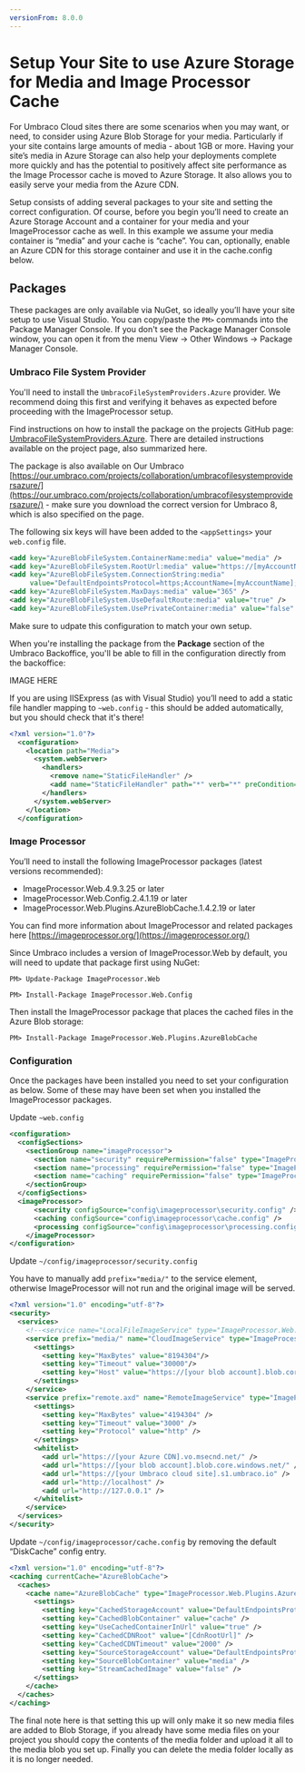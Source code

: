 ```yaml
---
versionFrom: 8.0.0
---
```


# Setup Your Site to use Azure Storage for Media and Image Processor Cache
For Umbraco Cloud sites there are some scenarios when you may want, or need, to consider using Azure Blob Storage for your media.  Particularly if your site contains large amounts of media - about 1GB or more.  Having your site’s media in Azure Storage can also help your deployments complete more quickly and has the potential to positively affect site performance as the Image Processor cache is moved to Azure Storage.  It also allows you to easily serve your media from the Azure CDN.

Setup consists of adding several packages to your site and setting the correct configuration.  Of course, before you begin you’ll need to create an Azure Storage Account and a container for your media and your ImageProcessor cache as well.  In this example we assume your media container is “media” and your cache is “cache”.  You can, optionally, enable an Azure CDN for this storage container and use it in the cache.config below.	

## Packages

These packages are only available via NuGet, so ideally you’ll have your site setup to use Visual Studio. You can copy/paste the `PM>` commands into the Package Manager Console. If you don't see the Package Manager Console window, you can open it from the menu View -> Other Windows -> Package Manager Console.

### Umbraco File System Provider

You'll need to install the `UmbracoFileSystemProviders.Azure` provider.  We recommend doing this first and verifying it behaves as expected before proceeding with the ImageProcessor setup.

Find instructions on how to install the package on the projects GitHub page: [UmbracoFileSystemProviders.Azure](https://github.com/JimBobSquarePants/UmbracoFileSystemProviders.Azure/tree/develop-umbraco-version-8). There are detailed instructions available on the project page, also summarized here.

The package is also available on Our Umbraco [https://our.umbraco.com/projects/collaboration/umbracofilesystemprovidersazure/](https://our.umbraco.com/projects/collaboration/umbracofilesystemprovidersazure/) - make sure you download the correct version for Umbraco 8, which is also specified on the page.

The following six keys will have been added to the `<appSettings>` your `web.config` file.

```xml
<add key="AzureBlobFileSystem.ContainerName:media" value="media" />
<add key="AzureBlobFileSystem.RootUrl:media" value="https://[myAccountName].blob.core.windows.net/" />
<add key="AzureBlobFileSystem.ConnectionString:media" 
     value="DefaultEndpointsProtocol=https;AccountName=[myAccountName];AccountKey=[myAccountKey]" />
<add key="AzureBlobFileSystem.MaxDays:media" value="365" />
<add key="AzureBlobFileSystem.UseDefaultRoute:media" value="true" />
<add key="AzureBlobFileSystem.UsePrivateContainer:media" value="false" />
```

Make sure to udpate this configuration to match your own setup.

When you're installing the package from the **Package** section of the Umbraco Backoffice, you'll be able to fill in the configuration directly from the backoffice:

IMAGE HERE

If you are using IISExpress (as with Visual Studio) you’ll need to add a static file handler mapping to `~web.config` - this should be added automatically, but you should check that it's there!
```xml
<?xml version="1.0"?>
  <configuration>
    <location path="Media">
      <system.webServer>
        <handlers>
          <remove name="StaticFileHandler" />
          <add name="StaticFileHandler" path="*" verb="*" preCondition="integratedMode" type="System.Web.StaticFileHandler" />
        </handlers>
      </system.webServer>
    </location>
  </configuration>
```

### Image Processor
You’ll need to install the following ImageProcessor packages (latest versions recommended):

* ImageProcessor.Web.4.9.3.25 or later
* ImageProcessor.Web.Config.2.4.1.19 or later
* ImageProcessor.Web.Plugins.AzureBlobCache.1.4.2.19 or later

You can find more information about ImageProcessor and related packages here [https://imageprocessor.org/](https://imageprocessor.org/)

Since Umbraco includes a version of ImageProcessor.Web by default, you will need to update that package first using NuGet:

```PM> Update-Package ImageProcessor.Web```

```PM> Install-Package ImageProcessor.Web.Config```

Then install the ImageProcessor package that places the cached files in the Azure Blob storage:

```PM> Install-Package ImageProcessor.Web.Plugins.AzureBlobCache```


### Configuration
Once the packages have been installed you need to set your configuration as below.  Some of these may have been set when you installed the ImageProcessor packages.

Update `~web.config`
```xml
<configuration>
  <configSections>  
    <sectionGroup name="imageProcessor">
      <section name="security" requirePermission="false" type="ImageProcessor.Web.Configuration.ImageSecuritySection, ImageProcessor.Web" />
      <section name="processing" requirePermission="false" type="ImageProcessor.Web.Configuration.ImageProcessingSection, ImageProcessor.Web" />
      <section name="caching" requirePermission="false" type="ImageProcessor.Web.Configuration.ImageCacheSection, ImageProcessor.Web" />
    </sectionGroup>
  </configSections>
  <imageProcessor>
      <security configSource="config\imageprocessor\security.config" />
      <caching configSource="config\imageprocessor\cache.config" />
      <processing configSource="config\imageprocessor\processing.config" />
    </imageProcessor>
</configuration>
```

Update `~/config/imageprocessor/security.config`

You have to manually add `prefix="media/"` to the service element, otherwise ImageProcessor will not run and the original image will be served.
```xml
<?xml version="1.0" encoding="utf-8"?>
<security>
  <services>
    <!--<service name="LocalFileImageService" type="ImageProcessor.Web.Services.LocalFileImageService, ImageProcessor.Web" />-->
    <service prefix="media/" name="CloudImageService" type="ImageProcessor.Web.Services.CloudImageService, ImageProcessor.Web">
      <settings>
        <setting key="MaxBytes" value="8194304"/>
        <setting key="Timeout" value="30000"/>
        <setting key="Host" value="https://[your blob account].blob.core.windows.net/media"/>
      </settings>
    </service>
    <service prefix="remote.axd" name="RemoteImageService" type="ImageProcessor.Web.Services.RemoteImageService, ImageProcessor.Web">
      <settings>
        <setting key="MaxBytes" value="4194304" />
        <setting key="Timeout" value="3000" />
        <setting key="Protocol" value="http" />
      </settings>
      <whitelist>
        <add url="https://[your Azure CDN].vo.msecnd.net/" />
        <add url="https://[your blob account].blob.core.windows.net/" />
        <add url="https://[your Umbraco cloud site].s1.umbraco.io" />
        <add url="http://localhost" />
        <add url="http://127.0.0.1" />
      </whitelist>
    </service>
  </services>
</security>
```

Update `~/config/imageprocessor/cache.config` by removing the default “DiskCache” config entry.
```xml
<?xml version="1.0" encoding="utf-8"?>
<caching currentCache="AzureBlobCache">
  <caches>
    <cache name="AzureBlobCache" type="ImageProcessor.Web.Plugins.AzureBlobCache.AzureBlobCache, ImageProcessor.Web.Plugins.AzureBlobCache" maxDays="365" memoryMaxMinutes="60" browserMaxDays="7">
      <settings>
        <setting key="CachedStorageAccount" value="DefaultEndpointsProtocol=https;AccountName=[myAccountName];AccountKey=[myAccountKey]" />
        <setting key="CachedBlobContainer" value="cache" />
        <setting key="UseCachedContainerInUrl" value="true" />
        <setting key="CachedCDNRoot" value="[CdnRootUrl]" />
        <setting key="CachedCDNTimeout" value="2000" />
        <setting key="SourceStorageAccount" value="DefaultEndpointsProtocol=https;AccountName=[myAccountName];AccountKey=[myAccountKey]" />
        <setting key="SourceBlobContainer" value="media" />
        <setting key="StreamCachedImage" value="false" />
      </settings>
    </cache>
  </caches>
</caching>
```
The final note here is that setting this up will only make it so new media files are added to Blob Storage, if you already have some media files on your project you should copy the contents of the media folder and upload it all to the media blob you set up. Finally you can delete the media folder locally as it is no longer needed. 